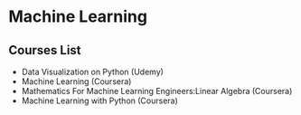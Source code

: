 # Machine Learning

## Courses List
- Data Visualization on Python (Udemy)
- Machine Learning (Coursera)
- Mathematics For Machine Learning Engineers:Linear Algebra (Coursera)
- Machine Learning with Python (Coursera)

